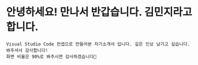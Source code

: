 # 안녕하세요! 만나서 반갑습니다. 김민지라고 합니다.

```
Visual Studio Code 컨셉으로 만들어본 자기소개서 입니다. 깊은 인상 남기고 싶습니다. 봐주셔서 감사합니다!
화면 비율은 90%로 봐주시면 감사하겠습니다🥺
```